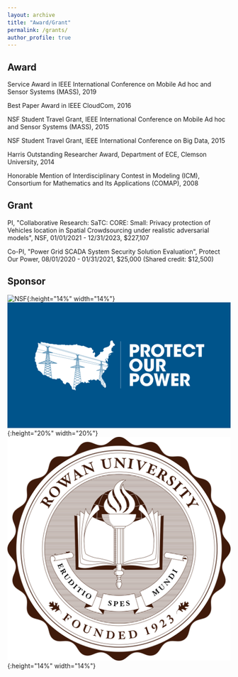 ```yaml
---
layout: archive
title: "Award/Grant"
permalink: /grants/
author_profile: true
---
```


## Award

Service Award in IEEE International Conference on Mobile Ad hoc and Sensor Systems (MASS), 2019

Best Paper Award in IEEE CloudCom, 2016

NSF Student Travel Grant, IEEE International Conference on Mobile Ad hoc and Sensor Systems
(MASS), 2015

NSF Student Travel Grant, IEEE International Conference on Big Data, 2015

Harris Outstanding Researcher Award, Department of ECE, Clemson University, 2014

Honorable Mention of Interdisciplinary Contest in Modeling (ICM), Consortium for Mathematics and Its Applications (COMAP), 2008

## Grant

PI, "Collaborative Research: SaTC: CORE: Small: Privacy protection of Vehicles location in Spatial Crowdsourcing under realistic adversarial models", NSF, 01/01/2021 - 12/31/2023, \$227,107

Co-PI, "Power Grid SCADA System Security Solution Evaluation", Protect Our Power, 08/01/2020 - 01/31/2021, \$25,000 (Shared credit: \$12,500)

## Sponsor
![NSF](nsf.png){:height="14%" width="14%"} &nbsp; &nbsp; &nbsp; &nbsp; &nbsp;
![Protect Our Power](protectpowerlogo.png){:height="20%" width="20%"} &nbsp; &nbsp; &nbsp; &nbsp; &nbsp;
![Rowan](rowanlogo.png){:height="14%" width="14%"}


